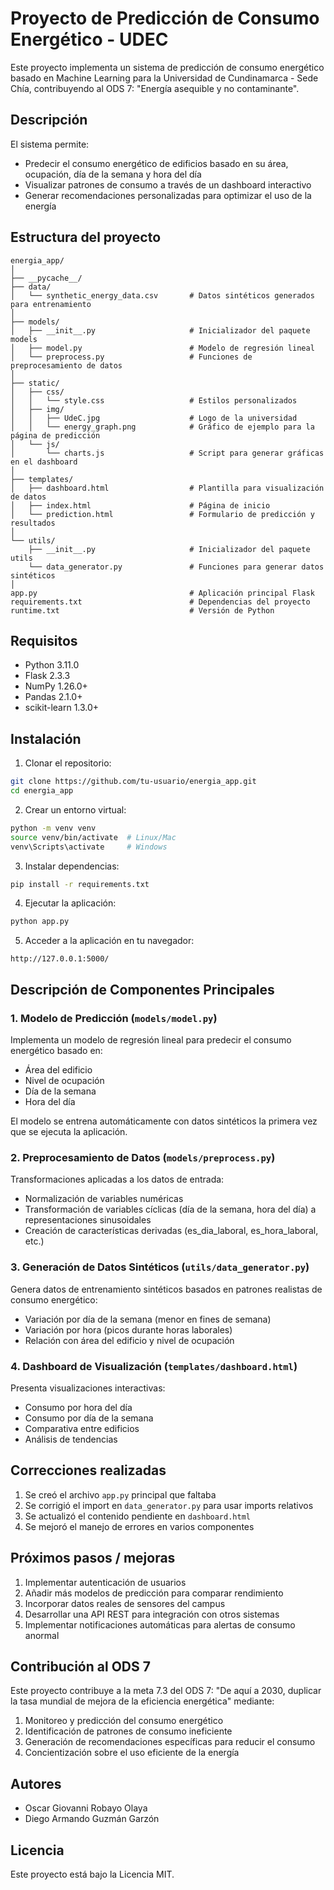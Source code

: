 # Proyecto de Predicción de Consumo Energético - UDEC

Este proyecto implementa un sistema de predicción de consumo energético basado en Machine Learning para la Universidad de Cundinamarca - Sede Chía, contribuyendo al ODS 7: "Energía asequible y no contaminante".

## Descripción

El sistema permite:
- Predecir el consumo energético de edificios basado en su área, ocupación, día de la semana y hora del día
- Visualizar patrones de consumo a través de un dashboard interactivo
- Generar recomendaciones personalizadas para optimizar el uso de la energía

## Estructura del proyecto

```
energia_app/
│
├── __pycache__/
├── data/
│   └── synthetic_energy_data.csv       # Datos sintéticos generados para entrenamiento
│
├── models/
│   ├── __init__.py                     # Inicializador del paquete models
│   ├── model.py                        # Modelo de regresión lineal
│   └── preprocess.py                   # Funciones de preprocesamiento de datos
│
├── static/
│   ├── css/
│   │   └── style.css                   # Estilos personalizados
│   ├── img/
│   │   ├── UdeC.jpg                    # Logo de la universidad
│   │   └── energy_graph.png            # Gráfico de ejemplo para la página de predicción
│   └── js/
│       └── charts.js                   # Script para generar gráficas en el dashboard
│
├── templates/
│   ├── dashboard.html                  # Plantilla para visualización de datos
│   ├── index.html                      # Página de inicio
│   └── prediction.html                 # Formulario de predicción y resultados
│
└── utils/
    ├── __init__.py                     # Inicializador del paquete utils
    └── data_generator.py               # Funciones para generar datos sintéticos
│
app.py                                  # Aplicación principal Flask
requirements.txt                        # Dependencias del proyecto
runtime.txt                             # Versión de Python
```

## Requisitos

- Python 3.11.0
- Flask 2.3.3
- NumPy 1.26.0+
- Pandas 2.1.0+
- scikit-learn 1.3.0+

## Instalación

1. Clonar el repositorio:
```bash
git clone https://github.com/tu-usuario/energia_app.git
cd energia_app
```

2. Crear un entorno virtual:
```bash
python -m venv venv
source venv/bin/activate  # Linux/Mac
venv\Scripts\activate     # Windows
```

3. Instalar dependencias:
```bash
pip install -r requirements.txt
```

4. Ejecutar la aplicación:
```bash
python app.py
```

5. Acceder a la aplicación en tu navegador:
```
http://127.0.0.1:5000/
```

## Descripción de Componentes Principales

### 1. Modelo de Predicción (`models/model.py`)

Implementa un modelo de regresión lineal para predecir el consumo energético basado en:
- Área del edificio
- Nivel de ocupación
- Día de la semana
- Hora del día

El modelo se entrena automáticamente con datos sintéticos la primera vez que se ejecuta la aplicación.

### 2. Preprocesamiento de Datos (`models/preprocess.py`)

Transformaciones aplicadas a los datos de entrada:
- Normalización de variables numéricas
- Transformación de variables cíclicas (día de la semana, hora del día) a representaciones sinusoidales
- Creación de características derivadas (es_dia_laboral, es_hora_laboral, etc.)

### 3. Generación de Datos Sintéticos (`utils/data_generator.py`)

Genera datos de entrenamiento sintéticos basados en patrones realistas de consumo energético:
- Variación por día de la semana (menor en fines de semana)
- Variación por hora (picos durante horas laborales)
- Relación con área del edificio y nivel de ocupación

### 4. Dashboard de Visualización (`templates/dashboard.html`)

Presenta visualizaciones interactivas:
- Consumo por hora del día
- Consumo por día de la semana
- Comparativa entre edificios
- Análisis de tendencias

## Correcciones realizadas

1. Se creó el archivo `app.py` principal que faltaba
2. Se corrigió el import en `data_generator.py` para usar imports relativos
3. Se actualizó el contenido pendiente en `dashboard.html`
4. Se mejoró el manejo de errores en varios componentes

## Próximos pasos / mejoras

1. Implementar autenticación de usuarios
2. Añadir más modelos de predicción para comparar rendimiento
3. Incorporar datos reales de sensores del campus
4. Desarrollar una API REST para integración con otros sistemas
5. Implementar notificaciones automáticas para alertas de consumo anormal

## Contribución al ODS 7

Este proyecto contribuye a la meta 7.3 del ODS 7: "De aquí a 2030, duplicar la tasa mundial de mejora de la eficiencia energética" mediante:

1. Monitoreo y predicción del consumo energético
2. Identificación de patrones de consumo ineficiente
3. Generación de recomendaciones específicas para reducir el consumo
4. Concientización sobre el uso eficiente de la energía

## Autores

- Oscar Giovanni Robayo Olaya
- Diego Armando Guzmán Garzón

## Licencia

Este proyecto está bajo la Licencia MIT.